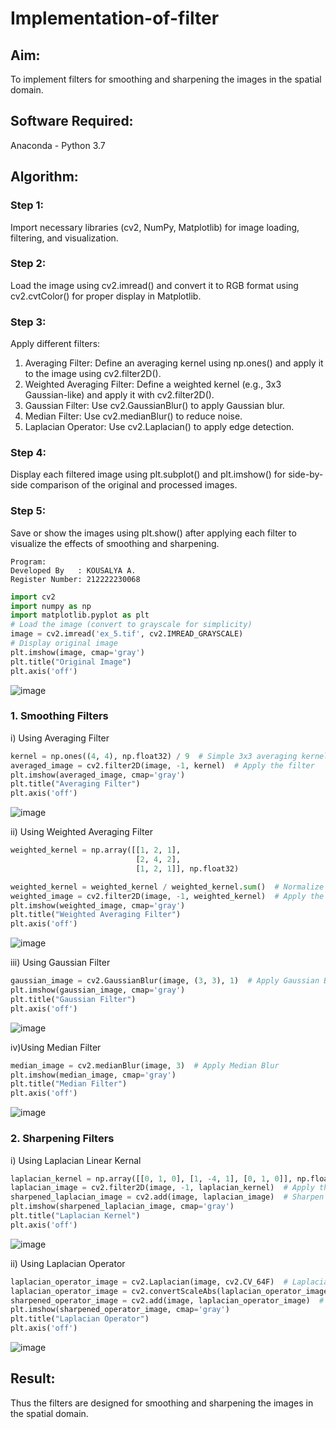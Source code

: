 # Implementation-of-filter
## Aim:
To implement filters for smoothing and sharpening the images in the spatial domain.

## Software Required:
Anaconda - Python 3.7

## Algorithm:
### Step 1: 
Import necessary libraries (cv2, NumPy, Matplotlib) for image loading, filtering, and visualization.

### Step 2: 
Load the image using cv2.imread() and convert it to RGB format using cv2.cvtColor() for proper display in Matplotlib.

### Step 3: 
Apply different filters:
1. Averaging Filter: Define an averaging kernel using np.ones() and apply it to the image using cv2.filter2D().
2. Weighted Averaging Filter: Define a weighted kernel (e.g., 3x3 Gaussian-like) and apply it with cv2.filter2D().
3. Gaussian Filter: Use cv2.GaussianBlur() to apply Gaussian blur.
4. Median Filter: Use cv2.medianBlur() to reduce noise.
5. Laplacian Operator: Use cv2.Laplacian() to apply edge detection.
    

### Step 4: 
Display each filtered image using plt.subplot() and plt.imshow() for side-by-side comparison of the original and processed images.

### Step 5: 
Save or show the images using plt.show() after applying each filter to visualize the effects of smoothing and sharpening.

```
Program:
Developed By   : KOUSALYA A.
Register Number: 212222230068
```
```python
import cv2
import numpy as np
import matplotlib.pyplot as plt
# Load the image (convert to grayscale for simplicity)
image = cv2.imread('ex_5.tif', cv2.IMREAD_GRAYSCALE)
# Display original image
plt.imshow(image, cmap='gray')
plt.title("Original Image")
plt.axis('off')
```
![image](https://github.com/user-attachments/assets/bfaec339-067f-42b1-83c2-cfcd932896a0)

### 1. Smoothing Filters

i) Using Averaging Filter
```Python
kernel = np.ones((4, 4), np.float32) / 9  # Simple 3x3 averaging kernel
averaged_image = cv2.filter2D(image, -1, kernel)  # Apply the filter
plt.imshow(averaged_image, cmap='gray')
plt.title("Averaging Filter")
plt.axis('off')
```
![image](https://github.com/user-attachments/assets/984cf000-f563-4f8a-a8d9-27b4dde7c1fd)

ii) Using Weighted Averaging Filter
```Python
weighted_kernel = np.array([[1, 2, 1], 
                            [2, 4, 2], 
                            [1, 2, 1]], np.float32)

weighted_kernel = weighted_kernel / weighted_kernel.sum()  # Normalize the weights
weighted_image = cv2.filter2D(image, -1, weighted_kernel)  # Apply the filter
plt.imshow(weighted_image, cmap='gray')
plt.title("Weighted Averaging Filter")
plt.axis('off')
```
![image](https://github.com/user-attachments/assets/c5901495-8f20-4c90-88e1-0487f0dfb7c0)

iii) Using Gaussian Filter
```Python
gaussian_image = cv2.GaussianBlur(image, (3, 3), 1)  # Apply Gaussian Blur
plt.imshow(gaussian_image, cmap='gray')
plt.title("Gaussian Filter")
plt.axis('off')
```
![image](https://github.com/user-attachments/assets/5bba550e-19e4-48fa-88f8-74ac4916cdba)

iv)Using Median Filter
```Python
median_image = cv2.medianBlur(image, 3)  # Apply Median Blur
plt.imshow(median_image, cmap='gray')
plt.title("Median Filter")
plt.axis('off')
```
![image](https://github.com/user-attachments/assets/96ee7a12-2c97-44ff-8b0a-77715bc521b8)


### 2. Sharpening Filters
i) Using Laplacian Linear Kernal
```Python
laplacian_kernel = np.array([[0, 1, 0], [1, -4, 1], [0, 1, 0]], np.float32)  # Laplacian kernel
laplacian_image = cv2.filter2D(image, -1, laplacian_kernel)  # Apply the Laplacian
sharpened_laplacian_image = cv2.add(image, laplacian_image)  # Sharpen the image
plt.imshow(sharpened_laplacian_image, cmap='gray')
plt.title("Laplacian Kernel")
plt.axis('off')

```
![image](https://github.com/user-attachments/assets/c7b4f580-9c4a-4075-828f-55ef7950cee5)

ii) Using Laplacian Operator
```Python
laplacian_operator_image = cv2.Laplacian(image, cv2.CV_64F)  # Laplacian operator
laplacian_operator_image = cv2.convertScaleAbs(laplacian_operator_image)  # Convert to absolute values
sharpened_operator_image = cv2.add(image, laplacian_operator_image)  # Sharpen the image
plt.imshow(sharpened_operator_image, cmap='gray')
plt.title("Laplacian Operator")
plt.axis('off')
```
![image](https://github.com/user-attachments/assets/38374bfe-8846-46ce-a9b4-9dce2914c335)

## Result:
Thus the filters are designed for smoothing and sharpening the images in the spatial domain.
